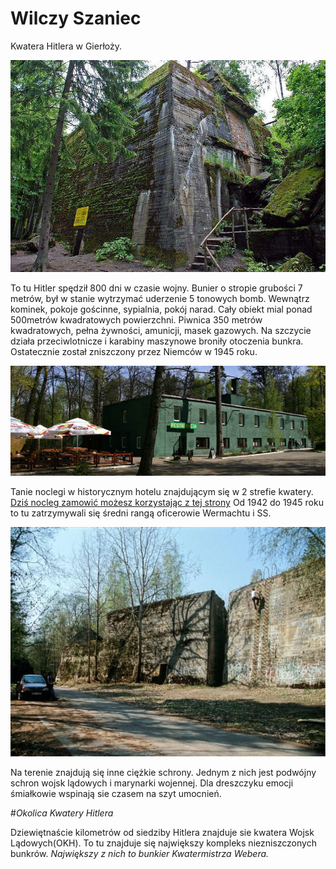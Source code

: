 # Wilczy Szaniec

Kwatera Hitlera w Gierłoży.

![Kwatera Hitlera](wilczy1.jpg)

To tu Hitler spędził 800 dni w czasie wojny. Bunier o stropie grubości 7 metrów, 
był w stanie wytrzymać uderzenie 5 tonowych bomb. Wewnątrz kominek, pokoje gościnne,
sypialnia, pokój narad. Cały obiekt mial ponad 500metrów kwadratowych powierzchni.
Piwnica 350 metrów kwadratowych, pełna żywności, amunicji, masek gazowych. 
Na szczycie działa przeciwlotnicze i karabiny maszynowe broniły otoczenia bunkra.
Ostatecznie został zniszczony przez Niemców w 1945 roku.

![Baza noclegowa](wilczy3.jpg)

Tanie noclegi w historycznym hotelu znajdującym się w 2 strefie kwatery.
[Dziś nocleg zamowić możesz korzystając z tej strony](http://wolfsschanze.pl/ "Tytuł")
Od 1942 do 1945 roku to tu zatrzymywali się średni rangą oficerowie Wermachtu i SS.

![Inne bunkry ciężkie](wilczy2.jpg)

Na terenie znajdują się inne ciężkie schrony. 
Jednym z nich jest podwójny schron wojsk lądowych i marynarki wojennej.
Dla dreszczyku emocji śmiałkowie wspinają sie czasem na szyt umocnień.

#*Okolica Kwatery Hitlera*

Dziewiętnaście kilometrów od siedziby Hitlera znajduje sie kwatera Wojsk Lądowych(OKH).
To tu znajduje się największy kompleks niezniszczonych bunkrów.
*Największy z nich to bunkier Kwatermistrza Webera.*
